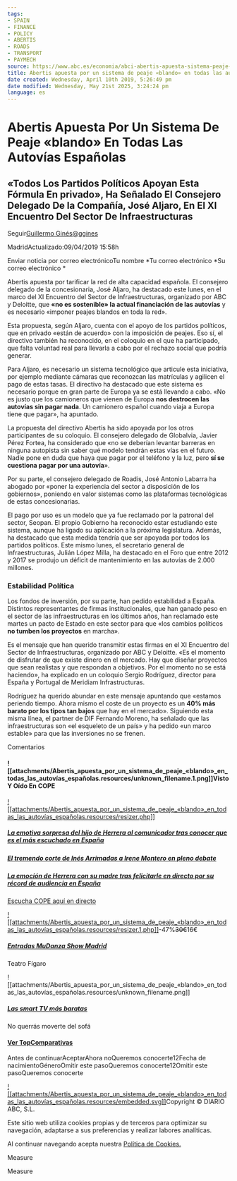 ```yaml
---
tags:
- SPAIN
- FINANCE
- POLICY
- ABERTIS
- ROADS
- TRANSPORT
- PAYMECH
source: https://www.abc.es/economia/abci-abertis-apuesta-sistema-peaje-blando-todas-autopistas-espanolas-201904091412_noticia.html
title: Abertis apuesta por un sistema de peaje «blando» en todas las autovías españolas
date created: Wednesday, April 10th 2019, 5:26:49 pm
date modified: Wednesday, May 21st 2025, 3:24:24 pm
language: es
---
```


# Abertis Apuesta Por Un Sistema De Peaje «blando» En Todas Las Autovías Españolas

## «Todos Los Partidos Políticos Apoyan Esta Fórmula En privado», Ha Señalado El Consejero Delegado De la Compañía, José Aljaro, En El XI Encuentro Del Sector De Infraestructuras

Seguir[Guillermo Ginés](https://www.abc.es/autor/guillermo-gines-1434/)[@ggines](https://twitter.com/ggines)

MadridActualizado:09/04/2019 15:58h

Enviar noticia por correo electrónicoTu nombre \*Tu correo electrónico \*Su correo electrónico \*

Abertis apuesta por tarificar la red de alta capacidad española. El consejero delegado de la concesionaria, José Aljaro, ha destacado este lunes, en el marco del XI Encuentro del Sector de Infraestructuras, organizado por ABC y Deloitte, que **«no es sostenible» la actual financiación de las autovías** y es necesario «imponer peajes blandos en toda la red».

Esta propuesta, según Aljaro, cuenta con el apoyo de los partidos políticos, que en privado «están de acuerdo» con la imposición de peajes. Eso sí, el directivo también ha reconocido, en el coloquio en el que ha participado, que falta voluntad real para llevarla a cabo por el rechazo social que podría generar.

Para Aljaro, es necesario un sistema tecnológico que articule esta iniciativa, por ejemplo mediante cámaras que reconozcan las matrículas y agilicen el pago de estas tasas. El directivo ha destacado que este sistema es necesario porque en gran parte de Europa ya se está llevando a cabo. «No es justo que los camioneros que vienen de Europa **nos destrocen las autovías sin pagar nada**. Un camionero español cuando viaja a Europa tiene que pagar», ha apuntado.

La propuesta del directivo Abertis ha sido apoyada por los otros participantes de su coloquio. El consejero delegado de Globalvia, Javier Pérez Fortea, ha considerado que «no se deberían levantar barreras en ninguna autopista sin saber qué modelo tendrán estas vías en el futuro. Nadie pone en duda que haya que pagar por el teléfono y la luz, pero **sí se cuestiona pagar por una autovía**».

Por su parte, el consejero delegado de Roadis, José Antonio Labarra ha abogado por «poner la experiencia del sector a disposición de los gobiernos», poniendo en valor sistemas como las plataformas tecnológicas de estas concesionarias.

El pago por uso es un modelo que ya fue reclamado por la patronal del sector, Seopan. El propio Gobierno ha reconocido estar estudiando este sistema, aunque ha ligado su aplicación a la próxima legislatura. Además, ha destacado que esta medida tendría que ser apoyada por todos los partidos políticos. Este mismo lunes, el secretario general de Infraestructuras, Julián López Milla, ha destacado en el Foro que entre 2012 y 2017 se produjo un déficit de mantenimiento en las autovías de 2.000 millones.

### Estabilidad Política

Los fondos de inversión, por su parte, han pedido estabilidad a España. Distintos representantes de firmas institucionales, que han ganado peso en el sector de las infraestructuras en los últimos años, han reclamado este martes un pacto de Estado en este sector para que «los cambios políticos **no tumben los proyectos** en marcha».

Es el mensaje que han querido transmitir estas firmas en el XI Encuentro del Sector de Infraestructuras, organizado por ABC y Deloitte. «Es el momento de disfrutar de que existe dinero en el mercado. Hay que diseñar proyectos que sean realistas y que respondan a objetivos. Por el momento no se está haciendo», ha explicado en un coloquio Sergio Rodríguez, director para España y Portugal de Meridiam Infrastructuras.

Rodríguez ha querido abundar en este mensaje apuntando que «estamos periendo tiempo. Ahora mismo el coste de un proyecto es un **40% más barato por los tipos tan bajos** que hay en el mercado». Siguiendo esta misma línea, el partner de DIF Fernando Moreno, ha señalado que las infraestructuras son «el esqueleto de un país» y ha pedido «un marco estable» para que las inversiones no se frenen.

Comentarios

#### ![[attachments/Abertis_apuesta_por_un_sistema_de_peaje_«blando»_en_todas_las_autovías_españolas.resources/unknown_filename.1.png]]Visto Y Oído En COPE

[![[attachments/Abertis_apuesta_por_un_sistema_de_peaje_«blando»_en_todas_las_autovías_españolas.resources/resizer.php]]](http://www.cope.es/programas/herrera-en-cope/noticias/emotiva-sorpresa-del-hijo-herrera-comunicador-tras-conocer-que-mas-escuchado-espana-20190410_391685#ns_campaign=rot-ed&ns_mchannel=visto-oido-encope&ns_source=noticia-economia&ns_linkname=1-la-emotiva-sorpresa-del-hijo-de-herrera-al-comunicador-tras-conocer-que-es-el-mas-escuchado-en-espana&ns_fee=8)

##### [La emotiva sorpresa del hijo de Herrera al comunicador tras conocer que es el más escuchado en España](http://www.cope.es/programas/herrera-en-cope/noticias/emotiva-sorpresa-del-hijo-herrera-comunicador-tras-conocer-que-mas-escuchado-espana-20190410_391685#ns_campaign=rot-ed&ns_mchannel=visto-oido-encope&ns_source=noticia-economia&ns_linkname=1-la-emotiva-sorpresa-del-hijo-de-herrera-al-comunicador-tras-conocer-que-es-el-mas-escuchado-en-espana&ns_fee=8)

##### [El tremendo corte de Inés Arrimadas a Irene Montero en pleno debate](http://www.cope.es/actualidad/espana/noticias/tremendo-corte-arrimadas-irene-montero-pleno-debate-20190409_390940#ns_campaign=rot-ed&ns_mchannel=visto-oido-encope&ns_source=noticia-economia&ns_linkname=2-el-tremendo-corte-de-ines-arrimadas-a-irene-montero-en-pleno-debate&ns_fee=8)

##### [La emoción de Herrera con su madre tras felicitarle en directo por su récord de audiencia en España](https://www.abc.es/economia/abci-abertis-apuesta-sistema-peaje-blando-todas-autopistas-espanolas-201904091412_noticia.html#ns_campaign=rot-ed&ns_mchannel=visto-oido-encope&ns_source=noticia-economia&ns_linkname=3-la-emocion-de-herrera-con-su-madre-tras-felicitarle-en-directo-por-su-record-de-audiencia-en-espana&ns_fee=8)

[Escucha COPE aquí en directo](https://www.cope.es/directos/net1#ns_campaign=rot-ed&ns_mchannel=visto-oido-encope&ns_source=noticia-economia&ns_linkname=4-escucha-cope-aqui-en-directo&ns_fee=8)

[![[attachments/Abertis_apuesta_por_un_sistema_de_peaje_«blando»_en_todas_las_autovías_españolas.resources/resizer.1.php]]](https://oferplan.abc.es/ofertas-descuentos/entradas-mudanza-show-madrid-6585.html#ns_campaign=rot-na&ns_mchannel=oferplan-2017-economia3&ns_source=noticia-economia&ns_linkname=1-entradas-mudanza-show-madrid&ns_fee=33)\-47%~~30€~~16€

##### [Entradas MuDanza Show Madrid](https://oferplan.abc.es/ofertas-descuentos/entradas-mudanza-show-madrid-6585.html#ns_campaign=rot-na&ns_mchannel=oferplan-2017-economia3&ns_source=noticia-economia&ns_linkname=1-entradas-mudanza-show-madrid&ns_fee=33)

Teatro Fígaro

![[attachments/Abertis_apuesta_por_un_sistema_de_peaje_«blando»_en_todas_las_autovías_españolas.resources/unknown_filename.png]]

##### [Las smart TV más baratas](https://www.topcomparativas.com/electronica/televisores/smart-tv-mas-baratas.html#ns_campaign=rot-nb&ns_mchannel=topcomparativas-smart-tv-barata&ns_source=noticia-economia&ns_linkname=1-las-smart-tv-mas-baratas&ns_fee=50)

No querrás moverte del sofá

#### [Ver TopComparativas](https://www.topcomparativas.com/#ns_campaign=rot-nb&ns_mchannel=topcomparativas-smart-tv-barata&ns_source=noticia-economia&ns_linkname=2-ver-topcomparativas&ns_fee=50)

Antes de continuarAceptarAhora noQueremos conocerte12Fecha de nacimientoGéneroOmitir este pasoQueremos conocerte12Omitir este pasoQueremos conocerte

[![[attachments/Abertis_apuesta_por_un_sistema_de_peaje_«blando»_en_todas_las_autovías_españolas.resources/embedded.svg]]](https://www.abc.es/)Copyright © DIARIO ABC, S.L.

Este sitio web utiliza cookies propias y de terceros para optimizar su navegación, adaptarse a sus preferencias y realizar labores analíticas.

Al continuar navegando acepta nuestra [Política de Cookies.](http://www.vocento.com/politica-cookies/)

Measure

Measure
